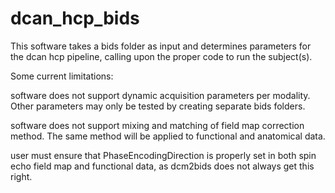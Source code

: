 # dcan_hcp_bids

This software takes a bids folder as input and determines parameters
for the dcan hcp pipeline, calling upon the proper code to run the
subject(s).

Some current limitations:

software does not support dynamic acquisition parameters per modality.
Other parameters may only be tested by creating separate bids folders.

software does not support mixing and matching of field map correction
method.  The same method will be applied to functional and anatomical
data.

user must ensure that PhaseEncodingDirection is properly set in both
spin echo field map and functional data, as dcm2bids does not always
get this right.



